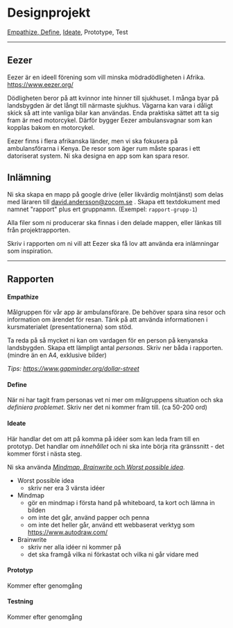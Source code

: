 # Designprojekt
[Empathize, Define](#empathize-define),
[Ideate](#ideate),
Prototype,
Test

---

## Eezer
Eezer är en ideell förening som vill minska mödradödligheten i Afrika. https://www.eezer.org/

Dödligheten beror på att kvinnor inte hinner till sjukhuset. I många byar på landsbygden är det långt till närmaste sjukhus. Vägarna kan vara i dåligt skick så att inte vanliga bilar kan användas. Enda praktiska sättet att ta sig fram är med motorcykel. Därför bygger Eezer ambulansvagnar som kan kopplas bakom en motorcykel.

Eezer finns i flera afrikanska länder, men vi ska fokusera på ambulansförarna i Kenya. De resor som äger rum måste sparas i ett datoriserat system. Ni ska designa en app som kan spara resor.


## Inlämning
Ni ska skapa en mapp på google drive (eller likvärdig molntjänst) som delas med läraren till david.andersson@zocom.se . Skapa ett textdokument med namnet "rapport" plus ert gruppnamn. (Exempel: `rapport-grupp-1`)

Alla filer som ni producerar ska finnas i den delade mappen, eller länkas till från projektrapporten.

Skriv i rapporten om ni vill att Eezer ska få lov att använda era inlämningar som inspiration.

---

## Rapporten
#### Empathize
Målgruppen för vår app är ambulansförare. De behöver spara sina resor och information om ärendet för resan. Tänk på att använda informationen i kursmaterialet (presentationerna) som stöd.

Ta reda på så mycket ni kan om vardagen för en person på kenyanska landsbygden. Skapa ett lämpligt antal *personas*. Skriv ner båda i rapporten. (mindre än en A4, exklusive bilder)

*Tips: https://www.gapminder.org/dollar-street*

#### Define
När ni har tagit fram personas vet ni mer om målgruppens situation och ska *definiera problemet*. Skriv ner det ni kommer fram till. (ca 50-200 ord)


#### Ideate
Här handlar det om att på komma på idéer som kan leda fram till en prototyp. Det handlar om *innehållet* och ni ska inte börja rita gränssnitt - det kommer först i nästa steg.

Ni ska använda [*Mindmap*, *Brainwrite* och *Worst possible idea*](https://www.interaction-design.org/literature/article/introduction-to-the-essential-ideation-techniques-which-are-the-heart-of-design-thinking).


* Worst possible idea
	* skriv ner era 3 värsta idéer
* Mindmap
	* gör en mindmap i första hand på whiteboard, ta kort och lämna in bilden
	* om inte det går, använd papper och penna
	* om inte det heller går, använd ett webbaserat verktyg som https://www.autodraw.com/
* Brainwrite
	* skriv ner alla idéer ni kommer på
	* det ska framgå vilka ni förkastat och vilka ni går vidare med


#### Prototyp
Kommer efter genomgång

#### Testning
Kommer efter genomgång
